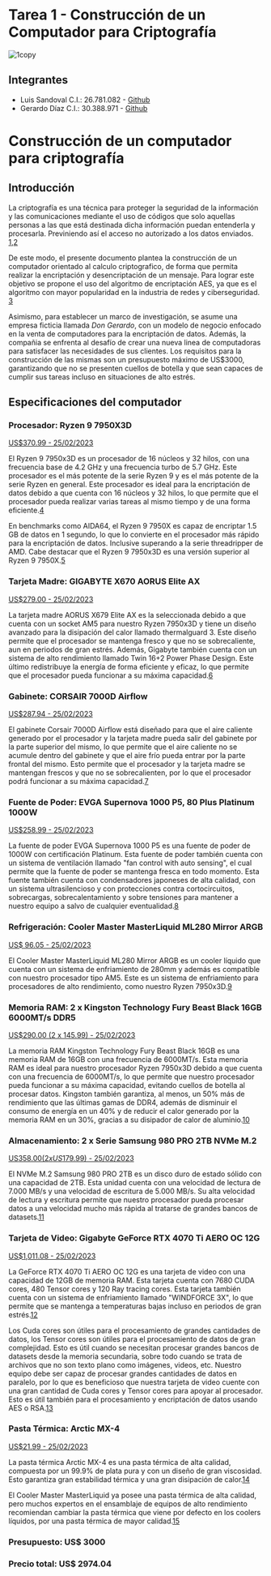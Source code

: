 # Tarea 1 - Construcción de un Computador para Criptografía

![1copy](https://user-images.githubusercontent.com/63022972/221295740-ac8c9cc7-3882-4254-8f71-9e2486ccf059.png)

## Integrantes

- Luis Sandoval C.I.: 26.781.082 - [Github](https://github.com/lsandoval9)
- Gerardo Díaz C.I.: 30.388.971 - [Github](https://github.com/GerardoDiaz22)

# Construcción de un computador para criptografía

## Introducción
La criptografía es una técnica para proteger la seguridad de la información y las comunicaciones mediante el uso de códigos que solo aquellas personas a las que está destinada dicha información puedan entenderla y procesarla. Previniendo así el acceso no autorizado a los datos enviados. [1],[2]

De este modo, el presente documento plantea la construcción de un computador orientado al calculo criptografico, de forma que permita realizar la encriptación y desencriptación de un mensaje. Para lograr este objetivo se propone el uso del algoritmo de encriptación AES, ya que es el algoritmo con mayor popularidad en la industria de redes y ciberseguridad. [3]

Asimismo, para establecer un marco de investigación, se asume una empresa ficticia llamada *Don Gerardo*, con un modelo de negocio enfocado en la venta de computadores para la encriptación de datos. Además, la compañia se enfrenta al desafío de crear una nueva linea de computadoras para satisfacer las necesidades de sus clientes. Los requisitos para la construcción de las mismas son un presupuesto máximo de US$3000, garantizando que no se presenten cuellos de botella y que sean capaces de cumplir sus tareas incluso en situaciones de alto estrés.

## Especificaciones del computador

### Procesador: Ryzen 9 7950X3D
[US$370.99 - 25/02/2023](https://www.ebay.com/itm/225436166793?hash=item347d0aea89:g:S9wAAOSw1d5j87f5&amdata=enc%3AAQAHAAAAoGdDsaMagfVxrx%2B7%2BkvVsH7RWGzWxuKzdIQ%2FKcYwbbXs8jJ2GnK%2B57A3bAyIPfuNXWTmfO6f0GuIq2rUTSwJB9kUO7VKYM6PKquUkP922Y8Jw1UTQoEwMOCjSLGHBf%2B91%2BRt8u2k1RMHR29XFzGgptHr9ZJ%2F4%2FLRWyn%2Bw1%2Bp1teTegQqWjbbXFxQzh5M0eyCcPzxYw%2B5yuI9T1E%2FvlXXvMk%3D%7Ctkp%3ABk9SR6SgvpDRYQ)

El Ryzen 9 7950x3D es un procesador de 16 núcleos y 32 hilos, con una frecuencia base de 4.2 GHz y una frecuencia turbo de 5.7 GHz. Este procesador es el más potente de la serie Ryzen 9 y es el más potente de la serie Ryzen en general. Este procesador es ideal para la encriptación de datos debido a que cuenta con 16 núcleos y 32 hilos, lo que permite que el procesador pueda realizar varias tareas al mismo tiempo y de una forma eficiente.[4]

En benchmarks como AIDA64, el Ryzen 9 7950X es capaz de encriptar 1.5 GB de datos en 1 segundo, lo que lo convierte en el procesador más rápido para la encriptación de datos. Inclusive superando a la serie threadripper de AMD. Cabe destacar que el Ryzen 9 7950x3D es una versión superior al Ryzen 9 7950X.[5]

### Tarjeta Madre: GIGABYTE X670 AORUS Elite AX
[US$279.00 - 25/02/2023](https://www.amazon.com/GIGABYTE-X670-AORUS-AX-Motherboard/dp/B0BF7FT26Z?th=1)

La tarjeta madre AORUS X679 Elite AX es la seleccionada debido a que cuenta con un socket AM5 para nuestro Ryzen 7950x3D y tiene un diseño avanzado para la disipación del calor llamado thermalguard 3. Este diseño permite que el procesador se mantenga fresco y que no se sobrecaliente, aun en periodos de gran estrés.
Además, Gigabyte también cuenta con un sistema de alto rendimiento llamado Twin 16+2 Power Phase Design. Este último redistribuye la energía de forma eficiente y eficaz, lo que permite que el procesador pueda funcionar a su máxima capacidad.[6]

### Gabinete: CORSAIR 7000D Airflow
[US$287.94 - 25/02/2023](https://www.amazon.com/-/es/CORSAIR-7000D-Airflow-Gabinete-torre/dp/B09444VWX2/ref=sr_1_15?__mk_es_US=%C3%85M%C3%85%C5%BD%C3%95%C3%91&crid=R00A677PFTGC&keywords=NZXT%2BH510%2BElite&qid=1677278479&sprefix=nzxt%2Bh510%2Belite%2Caps%2C149&sr=8-15&th=1)

El gabinete Corsair 7000D Airflow está diseñado para que el aire caliente generado por el procesador y la tarjeta madre pueda salir del gabinete por la parte superior del mismo, lo que permite que el aire caliente no se acumule dentro del gabinete y que el aire frío pueda entrar por la parte frontal del mismo. Esto permite que el procesador y la tarjeta madre se mantengan frescos y que no se sobrecalienten, por lo que el procesador podrá funcionar a su máxima capacidad.[7]

### Fuente de Poder: EVGA Supernova 1000 P5, 80 Plus Platinum 1000W
[US$258.99 - 25/02/2023](https://www.amazon.com/-/es/totalmente-ventilador-autocomprobador-alimentaci%C3%B3n-220-P5-1000-X1/dp/B09C2QJ5W6/ref=psdc_1161760_t2_B09M9639VW)

La fuente de poder EVGA Supernova 1000 P5 es una fuente de poder de 1000W con certificación Platinum. Esta fuente de poder también cuenta con un sistema de ventilación llamado "fan control with auto sensing", el cual permite que la fuente de poder se mantenga fresca en todo momento. Esta fuente también cuenta con condensadores japoneses de alta calidad, con un sistema ultrasilencioso y con protecciones contra cortocircuitos, sobrecargas, sobrecalentamiento y sobre tensiones para mantener a nuestro equipo a salvo de cualquier eventualidad.[8]

### Refrigeración: Cooler Master MasterLiquid ML280 Mirror ARGB
[US$ 96.05 - 25/02/2023](https://www.amazon.com/-/es/Cooler-Master-MasterLiquid-ML280-Mirror/dp/B08BV2RHZW/ref=sr_1_3?__mk_es_US=%C3%85M%C3%85%C5%BD%C3%95%C3%91&crid=9LFX3P8LHLJX&keywords=liquid%2Bcooler%2BAM5&qid=1677334985&sprefix=liquid%2Bcooler%2Bam5%2Caps%2C198&sr=8-3&th=1)

El Cooler Master MasterLiquid ML280 Mirror ARGB es un cooler líquido que cuenta con un sistema de enfriamiento de 280mm y además es compatible con nuestro procesador tipo AM5. Este es un sistema de enfriamiento para procesadores de alto rendimiento, como nuestro Ryzen 7950x3D.[9]

### Memoria RAM: 2 x Kingston Technology Fury Beast Black 16GB 6000MT/s DDR5
[US$290.00 (2 x 145.99) - 25/02/2023](https://www.amazon.com/-/es/Kingston-Technology-Beast-Black-4800MT/dp/B09T9BVSW3/ref=sr_1_1?keywords=ram%2Bddr5%2B16gb&qid=1677280785&sprefix=ram%2Bddr5%2Caps%2C186&sr=8-1&th=1)

La memoria RAM Kingston Technology Fury Beast Black 16GB es una memoria RAM de 16GB con una frecuencia de 6000MT/s. Esta memoria RAM es ideal para nuestro procesador Ryzen 7950x3D debido a que cuenta con una frecuencia de 6000MT/s, lo que permite que nuestro procesador pueda funcionar a su máxima capacidad, evitando cuellos de botella al procesar datos. 
Kingston también garantiza, al menos, un 50% más de rendimiento que las últimas gamas de DDR4, además de disminuir el consumo de energía en un 40% y de reducir el calor generado por la memoria RAM en un 30%, gracias a su disipador de calor de aluminio.[10]

### Almacenamiento: 2 x Serie Samsung 980 PRO 2TB NVMe M.2
[US$358.00 (2 x US$179.99) - 25/02/2023](https://www.amazon.com/-/es/PCIe-NVMe-interno-juegos-MZ-V8P2T0B/dp/B09JHKSNNG/ref=sr_1_4?__mk_es_US=%C3%85M%C3%85%C5%BD%C3%95%C3%91&crid=YA8TUVPXTPXW&keywords=nvme%2Bm.2&qid=1677281921&sprefix=nvme%2Bm.2%2Caps%2C162&sr=8-4&th=1)

El NVMe M.2 Samsung 980 PRO 2TB es un disco duro de estado sólido con una capacidad de 2TB. Esta unidad cuenta con una velocidad de lectura de 7.000 MB/s y una velocidad de escritura de 5.000 MB/s. Su alta velocidad de lectura y escritura permite que nuestro procesador pueda procesar datos a una velocidad mucho más rápida al tratarse de grandes bancos de datasets.[11]


### Tarjeta de Video: Gigabyte GeForce RTX 4070 Ti AERO OC 12G
[US$1,011.08 - 25/02/2023](https://www.amazon.com/-/es/Gigabyte-ventiladores-WINDFORCE-GV-N407TAERO-OC-12GD/dp/B0BRR1MPTX/ref=sr_1_13?keywords=geforce+rtx+4070+ti&qid=1677331967&sprefix=gefeorce+rt%2Caps%2C139&sr=8-13)

La GeForce RTX 4070 Ti AERO OC 12G es una tarjeta de video con una capacidad de 12GB de memoria RAM. Esta tarjeta cuenta con 7680 CUDA cores, 480 Tensor cores y 120 Ray tracing cores. Esta tarjeta también cuenta con un sistema de enfriamiento llamado "WINDFORCE 3X", lo que permite que se mantenga a temperaturas bajas incluso en periodos de gran estrés.[12]

Los Cuda cores son útiles para el procesamiento de grandes cantidades de datos, los Tensor cores son útiles para el procesamiento de datos de gran complejidad. Esto es útil cuando se necesitan procesar grandes bancos de datasets desde la memoria secundaria, sobre todo cuando se trata de archivos que no son texto plano como imágenes, videos, etc. Nuestro equipo debe ser capaz de procesar grandes cantidades de datos en paralelo, por lo que es beneficioso que nuestra tarjeta de video cuente con una gran cantidad de Cuda cores y Tensor cores para apoyar al procesador. Esto es útil también para el procesamiento y encriptación de datos usando AES o RSA.[13]

### Pasta Térmica: Arctic MX-4
[US$21.99 - 25/02/2023](https://www.amazon.com/-/es/compuesto-t%C3%A9rmico-densidad-polisint%C3%A9tico-AS5-12G-R/dp/B0087X71ZO/ref=sr_1_5?__mk_es_US=%C3%85M%C3%85%C5%BD%C3%95%C3%91&crid=1NHBHSI8VTMY7&keywords=silver+thermal+paste&qid=1677335269&sprefix=pasta+termica+plata%2Caps%2C133&sr=8-5)

La pasta térmica Arctic MX-4 es una pasta térmica de alta calidad, compuesta por un 99.9% de plata pura y con un diseño de gran viscosidad. Esto garantiza gran estabilidad térmica y una gran disipación de calor.[14]

El Cooler Master MasterLiquid ya posee una pasta térmica de alta calidad, pero muchos expertos en el ensamblaje de equipos de alto rendimiento recomiendan cambiar la pasta térmica que viene por defecto en los coolers líquidos, por una pasta térmica de mayor calidad.[15]

### Presupuesto: US$ 3000
### Precio total: US$ 2974.04

[1]: https://www.geeksforgeeks.org/cryptography-and-its-types/
[2]: https://ieeexplore.ieee.org/abstract/document/8757514
[3]: https://techjury.net/blog/what-is-aes/#gref
[4]: https://www.amd.com/es/products/apu/amd-ryzen-9-7950x3d
[5]: https://www.muycomputer.com/2022/10/13/amd-ryzen-9-7950x-y-ryzen-7-7700x-analisis/
[6]: https://www.gigabyte.com/Motherboard/X670-AORUS-ELITE-AX-rev-10#kf
[7]: https://www.corsair.com/ru/es/Categorías/Productos/Chasis/Chasis-de-supertorre-y-torre-completa/7000D-AIRFLOW-Full-Tower-ATX-PC-Case/p/CC-9011218-WW
[8]: https://www.evga.com/Products/product.aspx?pn=220-P5-1000-X1
[9]: https://www.coolermaster.com/catalog/coolers/cpu-liquid-coolers/masterliquid-ml280-mirror/
[10]: https://www.kingston.com/es/memory/gaming/kingston-fury-beast-ddr5-memory
[11]: https://www.samsung.com/es/memory-storage/nvme-ssd/980-pro-2tb-nvme-pcie-gen-4-mz-v8p2t0bw/
[12]: https://www.gigabyte.com/es/Graphics-Card/GV-N407TAERO-OC-12GD#kf
[13]: https://link.springer.com/chapter/10.1007/978-981-15-5558-9_39
[14]: https://www.arctic.de/en/MX-4/ACTCP00007B
[15]: https://linustechtips.com/topic/510610-never-leave-pre-applied-thermal-paste-on-your-cpu-read_me/